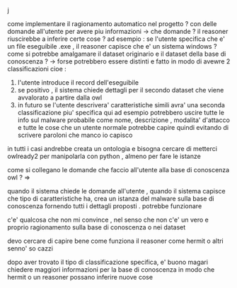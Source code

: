 j










come implementare il ragionamento automatico nel progetto ? 
con delle domande all'utente per avere piu informazioni -> che domande ? 
il reasoner riuscirebbe a inferire certe cose ? ad esempio : se l'utente specifica che e' un file eseguibile .exe , il reasoner capisce che e' un sistema windows ? 
come si potrebbe amalgamare il dataset originario e il dataset della base di conoscenza ? -> forse potrebbero essere distinti e fatto in modo di avewre 2 classificazioni cioe :

1) l'utente introduce il record dell'eseguibile 
2) se positivo , il sistema chiede dettagli per il secondo dataset che viene avvalorato a partire dalla owl
3) in futuro se l'utente descrivera' caratteristiche simili avra' una seconda classificazione piu' specifica 
qui ad esempio potrebbero uscire tutte le info sul malware probabile come nome, descrizione , modalita' d'attacco e tutte le cose che un utente normale potrebbe capire
quindi evitando di scrivere paroloni che manco io capisco

in tutti i casi andrebbe creata un ontologia e bisogna cercare di metterci owlready2 per manipolarla con python , almeno per fare le istanze

come si collegano le domande che faccio all'utente alla base di conoscenza owl ? =>

quando il sistema chiede le domande all'utente , quando il sistema capisce che tipo di caratteristiche ha, crea un istanza del malware sulla base di conoscenza 
fornendo tutti i dettagli proposti . potrebbe funzionare 

c'e' qualcosa che non mi convince , nel senso che non c'e' un vero e proprio ragionamento sulla base di conoscenza o nei dataset 

devo cercare di capire bene come funziona il reasoner come hermit o altri senno' so cazzi 

dopo aver trovato il tipo di classificazione specifica, e' buono magari chiedere maggiori informazioni per la base di conoscenza in modo che hermit o un reasoner possano inferire nuove cose 

